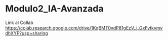 # Modulo2_IA-Avanzada

Link al Collab 
https://colab.research.google.com/drive/1KqBMT0vdP81gEzV_j_GxFvtkvmvdhXYP?usp=sharing 
